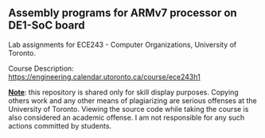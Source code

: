## Assembly programs for ARMv7 processor on DE1-SoC board

Lab assignments for ECE243 - Computer Organizations, University of Toronto.

Course Description: https://engineering.calendar.utoronto.ca/course/ece243h1

<ins>**Note**</ins>: this repository is shared only for skill display purposes. Copying others work and any other means of plagiarizing are serious offenses at the University of Toronto. Viewing the source code while taking the course is also considered an academic offense. I am not responsible for any such actions committed by students.
